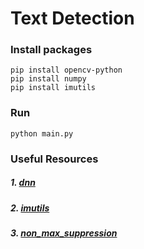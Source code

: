 # Text Detection


### Install packages
```
pip install opencv-python
pip install numpy
pip install imutils
```

### Run
```
python main.py
```

### Useful Resources
##### 1. [dnn](https://docs.opencv.org/3.4/d6/d0f/group__dnn.html)
##### 2. [imutils](https://www.pyimagesearch.com/2015/02/02/just-open-sourced-personal-imutils-package-series-opencv-convenience-functions/)
##### 3. [non_max_suppression](https://towardsdatascience.com/non-maximum-suppression-nms-93ce178e177c)
